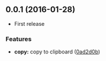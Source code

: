 <a name="0.0.1"></a>
## 0.0.1 (2016-01-28)

* First release


### Features

* **copy:** copy to clipboard ([0ad2d0b](https://github.com/dogwalk/firefox-build-link-plain/commit/0ad2d0b))
